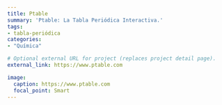 ```yaml
---
title: Ptable
summary: 'Ptable: La Tabla Periódica Interactiva.'
tags:
- tabla-periódica
categories: 
- "Química"

# Optional external URL for project (replaces project detail page).
external_link: https://www.ptable.com

image:
  caption: https://www.ptable.com
  focal_point: Smart
---
```

